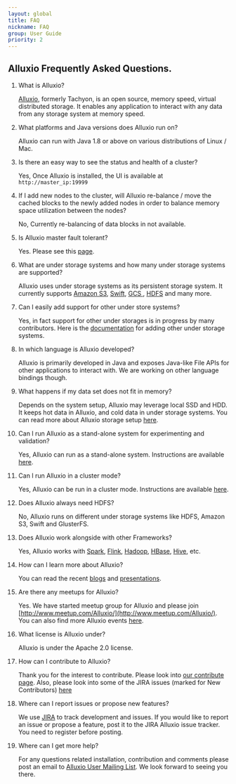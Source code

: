 ```yaml
---
layout: global
title: FAQ
nickname: FAQ
group: User Guide
priority: 2
---
```


## Alluxio Frequently Asked Questions.

1. What is Alluxio?

   [Alluxio](http://www.alluxio.org/), formerly Tachyon, is an open source, memory speed, virtual
   distributed storage. It enables any application to interact with any data from any storage
   system at memory speed.

2. What platforms and Java versions does Alluxio run on?

   Alluxio can run with Java 1.8 or above on various distributions of Linux / Mac.

3. Is there an easy way to see the status and health of a cluster?

   Yes, Once Alluxio is installed, the UI is available at `http://master_ip:19999`

4. If I add new nodes to the cluster, will Alluxio re-balance / move the cached blocks to the newly
added nodes in order to balance memory space utilization between the nodes?

   No, Currently re-balancing of data blocks in not available.

5. Is Alluxio master fault tolerant?

   Yes. Please see this [page](Running-Alluxio-on-a-Cluster.html#running-alluxio-with-high-availability).

6. What are under storage systems and how many under storage systems are supported?

   Alluxio uses under storage systems as its persistent storage system. It currently supports [Amazon
   S3](Configuring-Alluxio-with-S3.html), [Swift](Configuring-Alluxio-with-Swift.html), [GCS
   ](Configuring-Alluxio-with-GCS.html), [HDFS](Configuring-Alluxio-with-HDFS.html) and many more.

7. Can I easily add support for other under store systems?

   Yes, in fact support for other under storages is in progress by many contributors. Here is the
   [documentation](DevelopingUFSExtensions.html) for adding other under storage systems.

8. In which language is Alluxio developed?

   Alluxio is primarily developed in Java and exposes Java-like File APIs for other applications to
   interact with. We are working on other language bindings though.

9. What happens if my data set does not fit in memory?

   Depends on the system setup, Alluxio may leverage local SSD and HDD. It keeps hot data in
   Alluxio, and cold data in under storage systems. You can read more about Alluxio storage setup
   [here](Alluxio-Storage.html).

10. Can I run Alluxio as a stand-alone system for experimenting and validation?

    Yes, Alluxio can run as a stand-alone system. Instructions are available [here](Running-Alluxio-Locally.html).

11. Can I run Alluxio in a cluster mode?

    Yes, Alluxio can be run in a cluster mode. Instructions are available [here](Running-Alluxio-on-a-Cluster.html).

12. Does Alluxio always need HDFS?

    No, Alluxio runs on different under storage systems like HDFS, Amazon S3, Swift and GlusterFS.

13. Does Alluxio work alongside with other Frameworks?

    Yes, Alluxio works with [Spark](Running-Spark-on-Alluxio.html), [Flink](Running-Flink-on-Alluxio.html),
    [Hadoop](Running-Hadoop-MapReduce-on-Alluxio.html),  [HBase](Running-HBase-on-Alluxio.html),
    [Hive](Running-Hive-with-Alluxio.html), etc.

14. How can I learn more about Alluxio?

    You can read the recent [blogs](/resources/posts) and [presentations](/resources/presentations).

15. Are there any meetups for Alluxio?

    Yes. We have started meetup group for Alluxio and please join
    [http://www.meetup.com/Alluxio/](http://www.meetup.com/Alluxio/). You can also find more
    Alluxio events [here](/resources/events).

16. What license is Alluxio under?

    Alluxio is under the Apache 2.0 license.

17. How can I contribute to Alluxio?

    Thank you for the interest to contribute. Please look into [our contribute page](
    /community/contribute). Also, please look into some of the JIRA issues (marked for New
    Contributors) [here](https://alluxio.atlassian.net/browse/ALLUXIO-2532?jql=project%20%3D%20ALLUXIO%20AND%20status%20%3D%20Open%20AND%20labels%20%3D%20NewContributor%20AND%20assignee%20in%20(EMPTY))

18. Where can I report issues or propose new features?

    We use [JIRA](https://alluxio.atlassian.net/projects/ALLUXIO) to track development and issues.
    If you would like to report an issue or propose a feature, post it to the JIRA Alluxio issue
    tracker. You need to register before posting.

19. Where can I get more help?

    For any questions related installation, contribution and comments please post an email to
    [Alluxio User Mailing List](https://groups.google.com/forum/?fromgroups#!forum/alluxio-users).
    We look forward to seeing you there.
